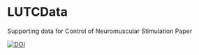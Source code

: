# LUTCData
Supporting data for Control of Neuromuscular Stimulation Paper

[![DOI](https://zenodo.org/badge/doi/10.5281/zenodo.14754842.svg)](https://doi.org/10.5281/zenodo.14754842)
